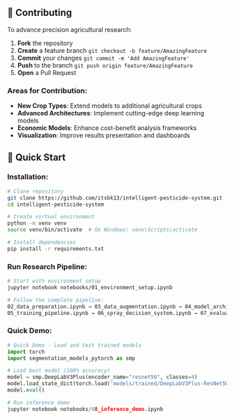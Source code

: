 ## 🤝 Contributing

To advance precision agricultural research:

1. **Fork** the repository
2. **Create** a feature branch `git checkout -b feature/AmazingFeature`
3. **Commit** your changes `git commit -m 'Add AmazingFeature'`
4. **Push** to the branch `git push origin feature/AmazingFeature`
5. **Open** a Pull Request

### Areas for Contribution:

- **New Crop Types**: Extend models to additional agricultural crops
- **Advanced Architectures**: Implement cutting-edge deep learning models
- **Economic Models**: Enhance cost-benefit analysis frameworks
- **Visualization**: Improve results presentation and dashboards


## 🚀 Quick Start

### Installation:

```bash
# Clone repository
git clone https://github.com/itsbk13/intelligent-pesticide-system.git
cd intelligent-pesticide-system

# Create virtual environment
python -m venv venv
source venv/bin/activate  # On Windows: venv\Scripts\activate

# Install dependencies
pip install -r requirements.txt
```

### Run Research Pipeline:

```bash
# Start with environment setup
jupyter notebook notebooks/01_environment_setup.ipynb

# Follow the complete pipeline:
02_data_preparation.ipynb → 03_data_augmentation.ipynb → 04_model_architecture.ipynb →
05_training_pipeline.ipynb → 06_spray_decision_system.ipynb → 07_evaluation_testing.ipynb
```

### Quick Demo:

```python
# Quick Demo - Load and test trained models
import torch
import segmentation_models_pytorch as smp

# Load best model (100% accuracy)
model = smp.DeepLabV3Plus(encoder_name="resnet50", classes=4)
model.load_state_dict(torch.load('models/trained/DeepLabV3Plus-ResNet50_trained.pth'))
model.eval()

# Run inference demo
jupyter notebook notebooks/08_inference_demo.ipynb
```
